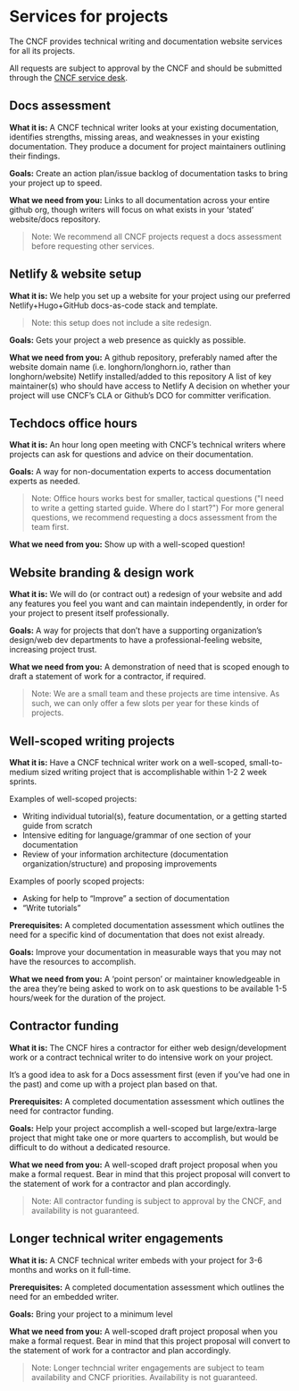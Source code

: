 # Services for projects

The CNCF provides technical writing and documentation website services for all its projects. 

All requests are subject to approval by the CNCF and should be submitted through the [CNCF service desk](https://servicedesk.cncf.io).

## Docs assessment

**What it is:** A CNCF technical writer looks at your existing documentation, identifies strengths, missing areas, and weaknesses in your existing documentation. They produce a document for project maintainers outlining their findings.

**Goals:** Create an action plan/issue backlog of documentation tasks to bring your project up to speed. 

**What we need from you:** Links to all documentation across your entire github org, though writers will focus on what exists in your ‘stated’ website/docs repository. 

> Note: We recommend all CNCF projects request a docs assessment before requesting other services.


## Netlify & website setup

**What it is:** We help you set up a website for your project using our preferred Netlify+Hugo+GitHub docs-as-code stack and template. 

> Note: this setup does not include a site redesign.

**Goals:** Gets your project a web presence as quickly as possible.

**What we need from you:** A github repository, preferably named after the website domain name (i.e. longhorn/longhorn.io, rather than longhorn/website)
Netlify installed/added to this repository
A list of key maintainer(s) who should have access to Netlify
A decision on whether your project will use CNCF’s CLA or Github’s DCO for committer verification. 


## Techdocs office hours

**What it is:** An hour long open meeting with CNCF’s technical writers where projects can ask for questions and advice on their documentation.

**Goals:** A way for non-documentation experts to access documentation experts as needed. 

>Note: Office hours works best for smaller, tactical questions ("I need to write a getting started guide. Where do I start?") For more general questions, we recommend requesting a docs assessment from the team first.

**What we need from you:** Show up with a well-scoped question!


## Website branding & design work

**What it is:** We will do (or contract out) a redesign of your website and add any features you feel you want and can maintain independently, in order for your project to present itself professionally. 

**Goals:** A way for projects that don’t have a supporting organization’s design/web dev departments to have a professional-feeling website, increasing project trust.

**What we need from you:** A demonstration of need that is scoped enough to draft a statement of work for a contractor, if required.

> Note: We are a small team and these projects are time intensive. As such, we can only offer a few slots per year for these kinds of projects. 

## Well-scoped writing projects

**What it is:** Have a CNCF technical writer work on a well-scoped, small-to-medium sized writing project that is accomplishable within 1-2 2 week sprints.

Examples of well-scoped projects:

- Writing individual tutorial(s), feature documentation, or a getting started guide from scratch
- Intensive editing for language/grammar of one section of your documentation
- Review of your information architecture (documentation organization/structure) and proposing improvements


Examples of poorly scoped projects:

- Asking for help to “Improve” a section of documentation 
- “Write tutorials”

**Prerequisites:** A completed documentation assessment which outlines the need for a specific kind of documentation that does not exist already.

**Goals:** Improve your documentation in measurable ways that you may not have the resources to accomplish. 

**What we need from you:** A ‘point person’ or maintainer knowledgeable in the area they’re being asked to work on to ask questions to be available 1-5 hours/week for the duration of the project. 


## Contractor funding 

**What it is:** The CNCF hires a contractor for either web design/development work or a contract technical writer to do intensive work on your project.

It’s a good idea to ask for a Docs assessment first (even if you’ve had one in the past) and come up with a project plan based on that.

**Prerequisites:** A completed documentation assessment which outlines the need for contractor funding.

**Goals:** Help your project accomplish a well-scoped but large/extra-large project that might take one or more quarters to accomplish, but would be difficult to do without a dedicated resource.

**What we need from you:** A well-scoped draft project proposal when you make a formal request. Bear in mind that this project proposal will convert to the statement of work for a contractor and plan accordingly. 

> Note: All contractor funding is subject to approval by the CNCF, and availability is not guaranteed. 

## Longer technical writer engagements

**What it is:** A CNCF technical writer embeds with your project for 3-6 months and works on it full-time.

**Prerequisites:** A completed documentation assessment which outlines the need for an embedded writer.

**Goals:** Bring your project to a minimum level

**What we need from you:** A well-scoped draft project proposal when you make a formal request. Bear in mind that this project proposal will convert to the statement of work for a contractor and plan accordingly. 

> Note: Longer techncial writer engagements are subject to team availability and CNCF priorities. Availability is not guaranteed. 

